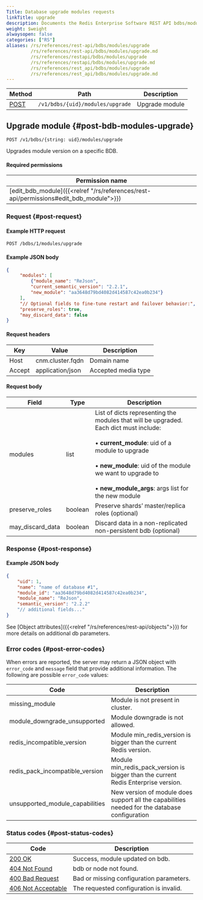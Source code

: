 ```yaml
---
Title: Database upgrade modules requests
linkTitle: upgrade
description: Documents the Redis Enterprise Software REST API bdbs/modules/upgrade requests.
weight: $weight
alwaysopen: false
categories: ["RS"]
aliases: /rs/references/rest-api/bdbs/modules/upgrade
         /rs/references/rest-api/bdbs/modules/upgrade.md
         /rs/references/restapi/bdbs/modules/upgrade
         /rs/references/restapi/bdbs/modules/upgrade.md
         /rs/references/rest_api/bdbs/modules/upgrade
         /rs/references/rest_api/bdbs/modules/upgrade.md
---
```


| Method | Path | Description |
|--------|------|-------------|
| [POST](#post-bdb-modules-upgrade) | `/v1/bdbs/{uid}/modules/upgrade` | Upgrade module |

## Upgrade module {#post-bdb-modules-upgrade}

	POST /v1/bdbs/{string: uid}/modules/upgrade

Upgrades module version on a specific BDB.

#### Required permissions

| Permission name |
|-----------------|
| [edit_bdb_module]({{<relref "/rs/references/rest-api/permissions#edit_bdb_module">}}) |

### Request {#post-request} 

#### Example HTTP request

	POST /bdbs/1/modules/upgrade

#### Example JSON body

```json
{
     "modules": [
         {"module_name": "ReJson",
         "current_semantic_version": "2.2.1",
         "new_module": "aa3648d79bd4082d414587c42ea0b234"}
     ],
     "// Optional fields to fine-tune restart and failover behavior:",
     "preserve_roles": true,
     "may_discard_data": false
}
```

#### Request headers

| Key | Value | Description |
|-----|-------|-------------|
| Host | cnm.cluster.fqdn | Domain name |
| Accept | application/json | Accepted media type |


#### Request body

| Field | Type | Description |
|-------|------|-------------|
| modules | list | List of dicts representing the modules that will be upgraded. Each dict must include: <br></br> • **current_module**: uid of a module to upgrade <br></br> • **new_module**: uid of the module we want to upgrade to <br></br> • **new_module_args**: args list for the new module |
| preserve_roles | boolean | Preserve shards’ master/replica roles (optional) |
| may_discard_data | boolean | Discard data in a non-replicated non-persistent bdb (optional) |

### Response {#post-response} 

#### Example JSON body

```json
{
    "uid": 1,
    "name": "name of database #1",
    "module_id": "aa3648d79bd4082d414587c42ea0b234",
    "module_name": "ReJson",
    "semantic_version": "2.2.2"
    "// additional fields..."
}
```

See [Object attributes]({{<relref "/rs/references/rest-api/objects">}})
for more details on additional db parameters.


### Error codes {#post-error-codes} 

When errors are reported, the server may return a JSON object with    `error_code` and `message` field that provide additional information.    The following are possible `error_code` values:

| Code | Description |
|------|-------------|
| missing_module | Module is not present in cluster.| 
| module_downgrade_unsupported | Module downgrade is not allowed.| 
| redis_incompatible_version | Module min_redis_version is bigger than the current Redis version.| 
| redis_pack_incompatible_version | Module min_redis_pack_version is bigger than the current Redis Enterprise version.| 
| unsupported_module_capabilities | New version of module does support all the capabilities needed for the database configuration| 

### Status codes {#post-status-codes} 

| Code | Description |
|------|-------------|
| [200 OK](http://www.w3.org/Protocols/rfc2616/rfc2616-sec10.html#sec10.2.1) | Success, module updated on bdb. |
| [404 Not Found](http://www.w3.org/Protocols/rfc2616/rfc2616-sec10.html#sec10.4.5) | bdb or node not found. |
| [400 Bad Request](http://www.w3.org/Protocols/rfc2616/rfc2616-sec10.html#sec10.4.1) | Bad or missing configuration parameters. |
| [406 Not Acceptable](http://www.w3.org/Protocols/rfc2616/rfc2616-sec10.html#sec10.4.7) | The requested configuration is invalid. |
